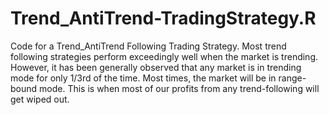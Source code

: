 # Trend_AntiTrend-TradingStrategy.R
Code for a Trend_AntiTrend Following Trading Strategy. Most trend following strategies perform exceedingly well when the market is trending. However, it has been generally observed that any market is in trending mode for only 1/3rd of the time. Most times, the market will be in range-bound mode. This is when most of our profits from any trend-following will get wiped out. 
